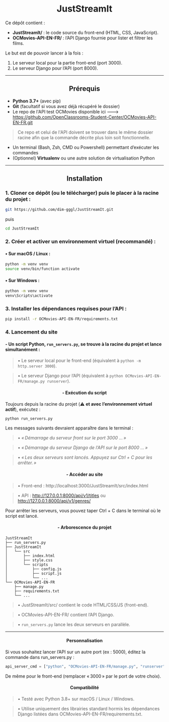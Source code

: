# <div align="center"> JustStreamIt </div>

Ce dépôt contient :
- **JustStreamIt/** : le code source du front-end (HTML, CSS, JavaScript).
- **OCMovies-API-EN-FR/** : l’API Django fournie pour lister et filtrer les films.

Le but est de pouvoir lancer à la fois :
1. Le serveur local pour la partie front-end (port 3000).
2. Le serveur Django pour l’API (port 8000).

---

## <div align="center">Prérequis</div>

- **Python 3.7+** (avec pip)
- **Git** (facultatif si vous avez déjà récupéré le dossier)
- Le repo de l'API test OCMovies disponible ici ---> https://github.com/OpenClassrooms-Student-Center/OCMovies-API-EN-FR.git
> Ce repo et celui de l'API doivent se trouver dans le même dossier racine afin que la commande décrite plus loin soit fonctionnelle.
- Un terminal (Bash, Zsh, CMD ou Powershell) permettant d’exécuter les commandes
- (Optionnel) **Virtualenv** ou une autre solution de virtualisation Python

---
  
## <div align="center">Installation</div>

### 1. **Cloner** ce dépôt (ou le télécharger) puis le placer à la racine du projet :
  
```bash
git https://github.com/dim-gggl/JustStreamIt.git
```

puis

```bash
cd JustStreamIt
```
  
### 2.	**Créer** et **activer** un environnement virtuel (recommandé) :
  
#### •	Sur macOS / Linux :
  
```bash
python -m venv venv
source venv/bin/function activate
```
  
#### •	Sur Windows :
  
```bash
python -m venv venv
venv\Scripts\activate
```
  
### 3.	**Installer les dépendances** requises pour l’API :
  
```bash
pip install -r OCMovies-API-EN-FR/requirements.txt
```
  
### 4. **Lancement** du site
  
#### - Un **script** Python, `run_servers.py`, se trouve à la racine du projet et lance simultanément :

> • Le serveur local pour le front-end (équivalent à `python -m http.server 3000`).  
  
> • Le serveur Django pour l’API (équivalent à `python OCMovies-API-EN-FR/manage.py runserver`).  
  
#### <div align="center">- **Exécution** du script</div>

Toujours depuis la racine du projet (⚠️ **et avec l’environnement virtuel actif**), exécutez :

```bash
python run_servers.py
```
  
Les messages suivants devraient apparaître dans le terminal :  
  
> • _« Démarrage du serveur front sur le port 3000 … »_ 
  
> • _« Démarrage du serveur Django de l’API sur le port 8000 … »_  
  
> • _« Les deux serveurs sont lancés. Appuyez sur Ctrl + C pour les arrêter. »_ 
     
#### <div align="center"> - **Accéder au site**</div>
  
> • Front-end : http://localhost:3000/JustStreamIt/src/index.html 
  
> • API : http://127.0.0.1:8000/api/v1/titles ou http://127.0.0.1:8000/api/v1/genres/  
  

Pour arrêter les serveurs, vous pouvez taper Ctrl + C dans le terminal où le script est lancé.

#### <div align="center">- **Arborescence du projet**</div>
  
```
JustStreamIt
├── run_servers.py
├── JustStreamIt
│   └── src
│       ├── index.html
│       ├── style.css
│       └── scripts
│           ├── config.js
│           ├── script.js
│           └── ...
└── OCMovies-API-EN-FR
    ├── manage.py
    ├── requirements.txt
    └── ...
```
  

> • JustStreamIt/src/ contient le code HTML/CSS/JS (front-end).  
  
> • OCMovies-API-EN-FR/ contient l’API Django.  
  
> • `run_servers.py` lance les deux serveurs en parallèle.  
  
---

#### <div align="center">**Personnalisation**</div>
  
Si vous souhaitez lancer l’API sur un autre port (ex : 5000), éditez la commande dans run_servers.py :
  
```python
api_server_cmd = ["python", "OCMovies-API-EN-FR/manage.py", "runserver", "5000"]
```

De même pour le front-end (remplacer « 3000 » par le port de votre choix).

#### <div align="center">**Compatibilité**</div>

> • Testé avec Python 3.8+ sur macOS / Linux / Windows.  
  
> • Utilise uniquement des librairies standard hormis les dépendances Django listées dans OCMovies-API-EN-FR/requirements.txt.  
  

